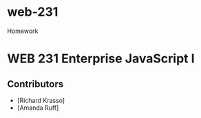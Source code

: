 # web-231
Homework
# WEB 231 Enterprise JavaScript I

## Contributors
- [Richard Krasso]
- [Amanda Ruff]
